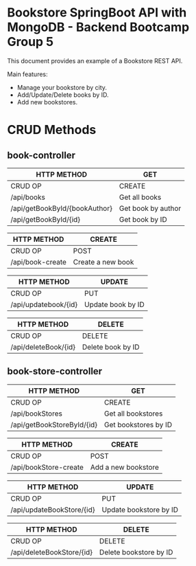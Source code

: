 # Bookstore SpringBoot API with MongoDB - Backend Bootcamp Group 5

This document provides an example of a Bookstore REST API.

Main features:
- Manage your bookstore by city.
- Add/Update/Delete books by ID.
- Add new bookstores.

# CRUD Methods

## book-controller

| HTTP METHOD | GET              |
| ----------- | ---------------  | 
| CRUD OP	  			 	     | CREATE          
| ​/api/books       		   	  | Get all books
| ​/api​/getBookById​/{bookAuthor}  | Get book by author           
| ​​/api​/getBookById​/{id}  		 | Get book by ID 

| HTTP METHOD | CREATE           |
| ----------- | ---------------  | 
| CRUD OP	  			 	     | POST          
| ​​/api​/book-create     		    | Create a new book

| HTTP METHOD | UPDATE           |
| ----------- | ---------------  | 
| CRUD OP	  			 	     | PUT          
| ​​​/api​/updatebook​/{id}    		    | Update book by ID

| HTTP METHOD | DELETE           |
| ----------- | ---------------  | 
| CRUD OP	  			 	     | DELETE          
| ​​​​/api​/deleteBook​/{id}    	   | Delete book by ID


## book-store-controller

| HTTP METHOD | GET              |
| ----------- | ---------------  | 
| CRUD OP	  			 	     | CREATE          
| ​/api/bookStores       		  | Get all bookstores
| /api/getBookStoreById/{id}     | Get bookstores by ID        

| HTTP METHOD | CREATE           |
| ----------- | ---------------  | 
| CRUD OP	  			 	     | POST          
| ​​/api/bookStore-create     	   | Add a new bookstore

| HTTP METHOD | UPDATE           |
| ----------- | ---------------  | 
| CRUD OP	  			 	     | PUT          
| ​​​/api/updateBookStore/{id}     | Update bookstore by ID

| HTTP METHOD | DELETE           |
| ----------- | ---------------  | 
| CRUD OP	  			 	     | DELETE          
| ​​​​/api/deleteBookStore/{id}    	 | Delete bookstore by ID

